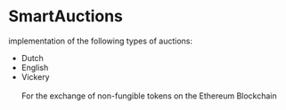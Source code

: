 # SmartAuctions
implementation of the following types of auctions: 
* Dutch
* English
* Vickery\
\
For the exchange of non-fungible tokens on the Ethereum Blockchain
